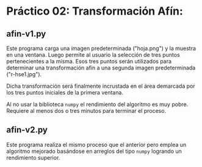 # Práctico 02: Transformación Afín:

## afin-v1.py

Este programa carga una imagen predeterminada ("hoja.png") y la muestra en una ventana. Luego permite al usuario la selección de tres puntos pertenecientes a la misma.
Esos tres puntos serán utilizados para determinar una transformación afín a una segunda imagen predeterminada ("r-hse1.jpg").

Dicha transformación será finalmente incrustada en el área demarcada por los tres puntos iniciales de la primera ventana.

Al no usar la biblioteca `numpy` el rendimiento del algoritmo es muy pobre. Requiere al menos dos o tres minutos para terminar el proceso.

## afin-v2.py

Este programa realiza el mismo proceso que el anterior pero emplea un algoritmo mejorado basándose en arreglos del tipo `numpy` logrando un rendimiento superior.
